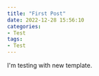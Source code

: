 ```yaml
---
title: "First Post"
date: 2022-12-28 15:56:10
categories:
- Test
tags:
- Test
---
```


I'm testing with new template.